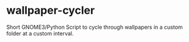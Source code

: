 # wallpaper-cycler
Short GNOME3/Python Script to cycle through wallpapers in a custom folder at a custom interval.
